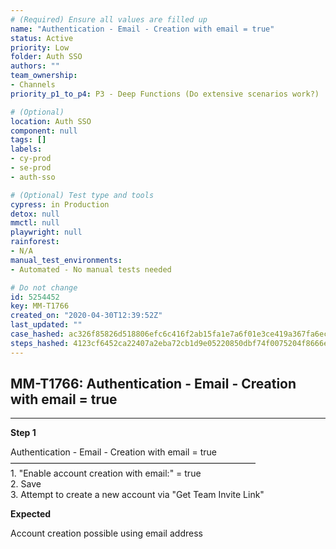 ```yaml
---
# (Required) Ensure all values are filled up
name: "Authentication - Email - Creation with email = true"
status: Active
priority: Low
folder: Auth SSO
authors: ""
team_ownership: 
- Channels
priority_p1_to_p4: P3 - Deep Functions (Do extensive scenarios work?)

# (Optional)
location: Auth SSO
component: null
tags: []
labels: 
- cy-prod
- se-prod
- auth-sso

# (Optional) Test type and tools
cypress: in Production
detox: null
mmctl: null
playwright: null
rainforest: 
- N/A
manual_test_environments: 
- Automated - No manual tests needed

# Do not change
id: 5254452
key: MM-T1766
created_on: "2020-04-30T12:39:52Z"
last_updated: ""
case_hashed: ac326f85826d518806efc6c416f2ab15fa1e7a6f01e3ce419a367fa6ec464e0c643b09b3d6cf57186ca0b057856c763f
steps_hashed: 4123cf6452ca22407a2eba72cb1d9e05220850dbf74f0075204f8666e92f6095d12076e3f38f101c6abc75c7b9833d4f
---
```


<!-- (Auto-generated) Based on frontmatter's "key" and "name" -->

## MM-T1766: Authentication - Email - Creation with email = true

---

**Step 1**

Authentication - Email - Creation with email = true\
————————————————————————————\
1\. "Enable account creation with email:" = true\
2\. Save\
3\. Attempt to create a new account via "Get Team Invite Link"

**Expected**

Account creation possible using email address
